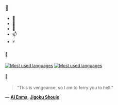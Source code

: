 ### 👋

- 🔭
- 🌱
- 💬
- 📫
- ⚡

#### 🧏

[![Most used languages](https://github-readme-stats-aynah.vercel.app/api/top-langs/?username=aynh&theme=solarized-dark&langs_count=6&layout=compact&hide_title=true)](https://github.com/anuraghazra/github-readme-stats#gh-dark-mode-only)
[![Most used languages](https://github-readme-stats-aynah.vercel.app/api/top-langs/?username=aynh&theme=solarized-light&langs_count=6&layout=compact&hide_title=true)](https://github.com/anuraghazra/github-readme-stats#gh-light-mode-only)

#### 💬

> "This is vengeance, so I am to ferry you to hell."

&mdash; [**Ai Enma**](https://myanimelist.net/character.php?q=Ai%20Enma&cat=character), [**Jigoku Shoujo**](https://myanimelist.net/search/all?q=Jigoku%20Shoujo&cat=all)
